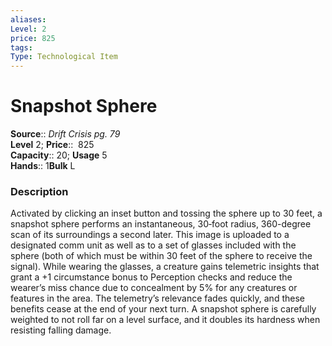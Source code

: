 ```yaml
---
aliases: 
Level: 2 
price: 825
tags: 
Type: Technological Item
---
```


# Snapshot Sphere

**Source**:: _Drift Crisis pg. 79_  
**Level** 2;
**Price**::  825  
**Capacity**:: 20; **Usage** 5  
**Hands**:: 1**Bulk** L

### Description

Activated by clicking an inset button and tossing the sphere up to 30 feet, a snapshot sphere performs an instantaneous, 30‑foot radius, 360-degree scan of its surroundings a second later. This image is uploaded to a designated comm unit as well as to a set of glasses included with the sphere (both of which must be within 30 feet of the sphere to receive the signal). While wearing the glasses, a creature gains telemetric insights that grant a +1 circumstance bonus to Perception checks and reduce the wearer’s miss chance due to concealment by 5% for any creatures or features in the area. The telemetry’s relevance fades quickly, and these benefits cease at the end of your next turn. A snapshot sphere is carefully weighted to not roll far on a level surface, and it doubles its hardness when resisting falling damage.
